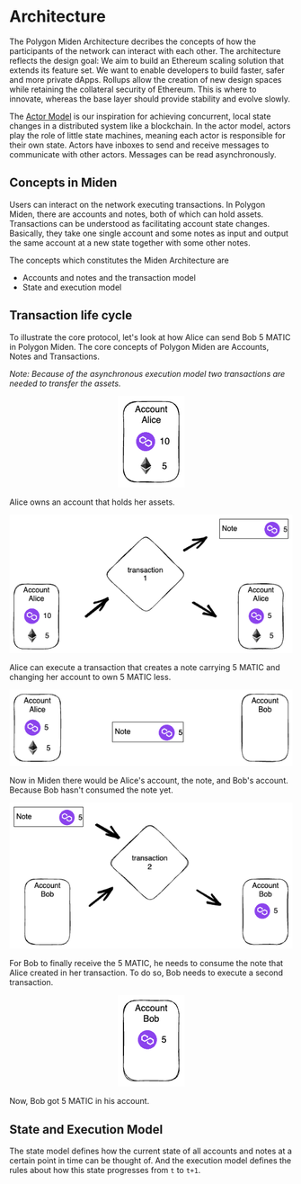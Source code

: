 # Architecture
The Polygon Miden Architecture decribes the concepts of how the participants of the network can interact with each other. The architecture reflects the design goal: We aim to build an Ethereum scaling solution that extends its feature set. We want to enable developers to build faster, safer and more private dApps. Rollups allow the creation of new design spaces while retaining the collateral security of Ethereum. This is where to innovate, whereas the base layer should provide stability and evolve slowly.

The [Actor Model](https://en.wikipedia.org/wiki/Actor_model) is our inspiration for achieving concurrent, local state changes in a distributed system like a blockchain. In the actor model, actors play the role of little state machines, meaning each actor is responsible for their own state. Actors have inboxes to send and receive messages to communicate with other actors. Messages can be read asynchronously.

## Concepts in Miden
Users can interact on the network executing transactions. In Polygon Miden, there are accounts and notes, both of which can hold assets. Transactions can be understood as facilitating account state changes. Basically, they take one single account and some notes as input and output the same account at a new state together with some other notes.

The concepts which constitutes the Miden Architecture are

* Accounts and notes and the transaction model
* State and execution model

## Transaction life cycle
To illustrate the core protocol, let's look at how Alice can send Bob 5 MATIC in Polygon Miden. The core concepts of Polygon Miden are Accounts, Notes and Transactions.

_Note: Because of the asynchronous execution model two transactions are needed to transfer the assets._

<p align="center">
    <img src="./diagrams/architecture/transaction_lifecycle/Account_Alice_1.png">
</p>

Alice owns an account that holds her assets.

<p align="center">
    <img src="./diagrams/architecture/transaction_lifecycle/Transaction_1.png">
</p>

Alice can execute a transaction that creates a note carrying 5 MATIC and changing her account to own 5 MATIC less.

<p align="center">
    <img src="./diagrams/architecture/transaction_lifecycle/Account_Note_Account.png">
</p>

Now in Miden there would be Alice's account, the note, and Bob's account. Because Bob hasn't consumed the note yet.

<p align="center">
    <img src="./diagrams/architecture/transaction_lifecycle/Transaction_2.png">
</p>

For Bob to finally receive the 5 MATIC, he needs to consume the note that Alice created in her transaction. To do so, Bob needs to execute a second transaction.

<p align="center">
    <img src="./diagrams/architecture/transaction_lifecycle/Account_Bob_1.png">
</p>

Now, Bob got 5 MATIC in his account.

## State and Execution Model
The state model defines how the current state of all accounts and notes at a certain point in time can be thought of. And the execution model defines the rules about how this state progresses from `t` to `t+1`.
